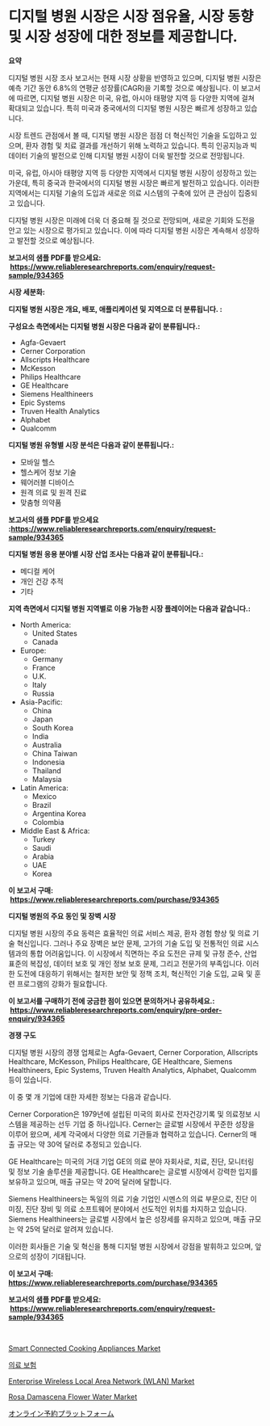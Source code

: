 <p><h1>디지털 병원 시장은 시장 점유율, 시장 동향 및 시장 성장에 대한 정보를 제공합니다.</h1></p><p><strong>요약</strong></p>
<p><p>디지털 병원 시장 조사 보고서는 현재 시장 상황을 반영하고 있으며, 디지털 병원 시장은 예측 기간 동안 6.8%의 연평균 성장률(CAGR)을 기록할 것으로 예상됩니다. 이 보고서에 따르면, 디지털 병원 시장은 미국, 유럽, 아시아 태평양 지역 등 다양한 지역에 걸쳐 확대되고 있습니다. 특히 미국과 중국에서의 디지털 병원 시장은 빠르게 성장하고 있습니다.</p><p>시장 트렌드 관점에서 볼 때, 디지털 병원 시장은 점점 더 혁신적인 기술을 도입하고 있으며, 환자 경험 및 치료 결과를 개선하기 위해 노력하고 있습니다. 특히 인공지능과 빅데이터 기술의 발전으로 인해 디지털 병원 시장이 더욱 발전할 것으로 전망됩니다.</p><p>미국, 유럽, 아시아 태평양 지역 등 다양한 지역에서 디지털 병원 시장이 성장하고 있는 가운데, 특히 중국과 한국에서의 디지털 병원 시장은 빠르게 발전하고 있습니다. 이러한 지역에서는 디지털 기술의 도입과 새로운 의료 시스템의 구축에 있어 큰 관심이 집중되고 있습니다.</p><p>디지털 병원 시장은 미래에 더욱 더 중요해 질 것으로 전망되며, 새로운 기회와 도전을 안고 있는 시장으로 평가되고 있습니다. 이에 따라 디지털 병원 시장은 계속해서 성장하고 발전할 것으로 예상됩니다.</p></p>
<p><strong>보고서의 샘플 PDF를 받으세요: &nbsp;<a href="https://www.reliableresearchreports.com/enquiry/request-sample/934365">https://www.reliableresearchreports.com/enquiry/request-sample/934365</a></strong></p>
<p><strong>시장 세분화:</strong></p>
<p><strong> 디지털 병원 시장은 개요, 배포, 애플리케이션 및 지역으로 더 분류됩니다. :</strong></p>
<p><strong>구성요소 측면에서는 디지털 병원 시장은 다음과 같이 분류됩니다.:</strong></p>
<p><ul><li>Agfa-Gevaert</li><li>Cerner Corporation</li><li>Allscripts Healthcare</li><li>McKesson</li><li>Philips Healthcare</li><li>GE Healthcare</li><li>Siemens Healthineers</li><li>Epic Systems</li><li>Truven Health Analytics</li><li>Alphabet</li><li>Qualcomm</li></ul></p>
<p><strong> 디지털 병원 유형별 시장 분석은 다음과 같이 분류됩니다.:</strong></p>
<p><ul><li>모바일 헬스</li><li>헬스케어 정보 기술</li><li>웨어러블 디바이스</li><li>원격 의료 및 원격 진료</li><li>맞춤형 의약품</li></ul></p>
<p><strong>보고서의 샘플 PDF를 받으세요 :<a href="https://www.reliableresearchreports.com/enquiry/request-sample/934365">https://www.reliableresearchreports.com/enquiry/request-sample/934365</a></strong></p>
<p><strong> 디지털 병원 응용 분야별 시장 산업 조사는 다음과 같이 분류됩니다.:</strong></p>
<p><ul><li>메디컬 케어</li><li>개인 건강 추적</li><li>기타</li></ul></p>
<p><strong>지역 측면에서 디지털 병원 지역별로 이용 가능한 시장 플레이어는 다음과 같습니다.:</strong></p>
<p><ul>
    <li>
        North America:
        <ul>
            <li>United States</li>
            <li>Canada</li>
        </ul>
    </li>
    <li>
        Europe:
        <ul>
            <li>Germany</li>
            <li>France</li>
            <li>U.K.</li>
            <li>Italy</li>
            <li>Russia</li>
        </ul>
    </li>
    <li>
        Asia-Pacific:
        <ul>
            <li>China</li>
            <li>Japan</li>
            <li>South Korea</li>
            <li>India</li>
            <li>Australia</li>
            <li>China Taiwan</li>
            <li>Indonesia</li>
            <li>Thailand</li>
            <li>Malaysia</li>
        </ul>
    </li>
    <li>
        Latin America:
        <ul>
            <li>Mexico</li>
            <li>Brazil</li>
            <li>Argentina Korea</li>
            <li>Colombia</li>
        </ul>
    </li>
    <li>
        Middle East & Africa:
        <ul>
            <li>Turkey</li>
            <li>Saudi</li>
            <li>Arabia</li>
            <li>UAE</li>
            <li>Korea</li>
        </ul>
    </li>
    </ul></p>
<p><strong>이 보고서 구매: &nbsp;<a href="https://www.reliableresearchreports.com/purchase/934365">https://www.reliableresearchreports.com/purchase/934365</a></strong></p>
<p><strong>디지털 병원의 주요 동인 및 장벽 시장</strong></p>
<p><p>디지털 병원 시장의 주요 동력은 효율적인 의료 서비스 제공, 환자 경험 향상 및 의료 기술 혁신입니다. 그러나 주요 장벽은 보안 문제, 고가의 기술 도입 및 전통적인 의료 시스템과의 통합 어려움입니다. 이 시장에서 직면하는 주요 도전은 규제 및 규정 준수, 산업 표준의 복잡성, 데이터 보호 및 개인 정보 보호 문제, 그리고 전문가의 부족입니다. 이러한 도전에 대응하기 위해서는 철저한 보안 및 정책 조치, 혁신적인 기술 도입, 교육 및 훈련 프로그램의 강화가 필요합니다.</p></p>
<p><strong>이 보고서를 구매하기 전에 궁금한 점이 있으면 문의하거나 공유하세요.: &nbsp;<a href="https://www.reliableresearchreports.com/enquiry/pre-order-enquiry/934365">https://www.reliableresearchreports.com/enquiry/pre-order-enquiry/934365</a></strong></p>
<p><strong>경쟁 구도</strong></p>
<p><p>디지털 병원 시장의 경쟁 업체로는 Agfa-Gevaert, Cerner Corporation, Allscripts Healthcare, McKesson, Philips Healthcare, GE Healthcare, Siemens Healthineers, Epic Systems, Truven Health Analytics, Alphabet, Qualcomm 등이 있습니다. </p><p>이 중 몇 개 기업에 대한 자세한 정보는 다음과 같습니다.</p><p>Cerner Corporation은 1979년에 설립된 미국의 회사로 전자건강기록 및 의료정보 시스템을 제공하는 선두 기업 중 하나입니다. Cerner는 글로벌 시장에서 꾸준한 성장을 이루어 왔으며, 세계 각국에서 다양한 의료 기관들과 협력하고 있습니다. Cerner의 매출 규모는 약 30억 달러로 추정되고 있습니다.</p><p>GE Healthcare는 미국의 거대 기업 GE의 의료 분야 자회사로, 치료, 진단, 모니터링 및 정보 기술 솔루션을 제공합니다. GE Healthcare는 글로벌 시장에서 강력한 입지를 보유하고 있으며, 매출 규모는 약 20억 달러에 달합니다.</p><p>Siemens Healthineers는 독일의 의료 기술 기업인 시멘스의 의료 부문으로, 진단 이미징, 진단 장비 및 의료 소프트웨어 분야에서 선도적인 위치를 차지하고 있습니다. Siemens Healthineers는 글로벌 시장에서 높은 성장세를 유지하고 있으며, 매출 규모는 약 25억 달러로 알려져 있습니다. </p><p>이러한 회사들은 기술 및 혁신을 통해 디지털 병원 시장에서 강점을 발휘하고 있으며, 앞으로의 성장이 기대됩니다.</p></p>
<p><strong>이 보고서 구매: &nbsp; <a href="https://www.reliableresearchreports.com/purchase/934365">https://www.reliableresearchreports.com/purchase/934365</a></strong></p>
<p><strong>보고서의 샘플 PDF를 받으세요: &nbsp;<a href="https://www.reliableresearchreports.com/enquiry/request-sample/934365">https://www.reliableresearchreports.com/enquiry/request-sample/934365</a></strong><strong></strong></p>
<p>&nbsp;</p>
<p><p><a href="https://github.com/CliffMedina6/Market-Research-Report-List-3/blob/main/smart-connected-cooking-appliances-market.md">Smart Connected Cooking Appliances Market</a></p><p><a href="https://github.com/vsr06p4p49/Market-Research-Report-List-1/blob/main/1282157184461.md">의료 보험</a></p><p><a href="https://issuu.com/reportprime-2/docs/enterprise-wireless-local-area-network-wlan-market">Enterprise Wireless Local Area Network (WLAN) Market</a></p><p><a href="https://view.publitas.com/reportprime-1/decoding-the-rosa-damascena-flower-water-market-a-deep-dive-into-the-latest-market-trends-market-segmentation-and-competitive-analysis/">Rosa Damascena Flower Water Market</a></p><p><a href="https://github.com/cbigkbh02719/Market-Research-Report-List-1/blob/main/7301984184436.md">オンライン予約プラットフォーム</a></p></p>